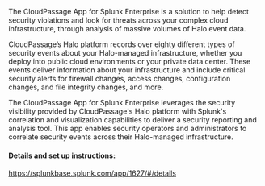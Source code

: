 The CloudPassage App for Splunk Enterprise is a solution to help detect security violations and look for threats across your complex cloud infrastructure, through analysis of massive volumes of Halo event data.

CloudPassage’s Halo platform records over eighty different types of security events about your Halo-managed infrastructure, whether you deploy into public cloud environments or your private data center. These events deliver information about your infrastructure and include critical security alerts for firewall changes, access changes, configuration changes, and file integrity changes, and more.

The CloudPassage App for Splunk Enterprise leverages the security visibility provided by CloudPassage's Halo platform with Splunk's correlation and visualization capabilities to deliver a security reporting and analysis tool. This app enables security operators and administrators to correlate security events across their Halo-managed infrastructure.

#### Details and set up instructions:
https://splunkbase.splunk.com/app/1627/#/details